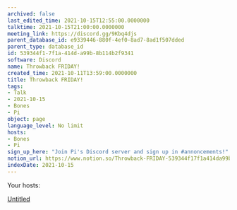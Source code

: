 ```yaml
---
archived: false
last_edited_time: 2021-10-15T12:55:00.0000000
talktime: 2021-10-15T21:00:00.0000000
meeting_link: https://discord.gg/9Kbq4djs
parent_database_id: e9339446-880f-4ef0-8ad7-8ad1f507dded
parent_type: database_id
id: 539344f1-7f1a-414d-a99b-8b114b2f9341
software: Discord
name: Throwback FRIDAY!
created_time: 2021-10-11T13:59:00.0000000
title: Throwback FRIDAY!
tags:
- Talk
- 2021-10-15
- Bones
- Pi
object: page
language_level: No limit
hosts:
- Bones
- Pi
sign_up_here: "Join Pi's Discord server and sign up in #annoncements!"
notion_url: https://www.notion.so/Throwback-FRIDAY-539344f17f1a414da99b8b114b2f9341
indexDate: 2021-10-15
---
```




Your hosts:

[Untitled](https://www.notion.so/482e61b02b9c4456b2b4fe86bb7544c6)   





